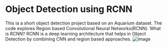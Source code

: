 # Object Detection using RCNN
This ia a short object detection project based on an Aquarium dataset. 
The code explores Region based Convolutional Neural Networks(RCNN). 
What is RCNN?
RCNN is a deep learning architecture that helps in Object Detection by combining CNN and region based approaches.
![image](https://github.com/user-attachments/assets/344f1d2f-b367-4d46-bbeb-4d98c9fe57fb)
